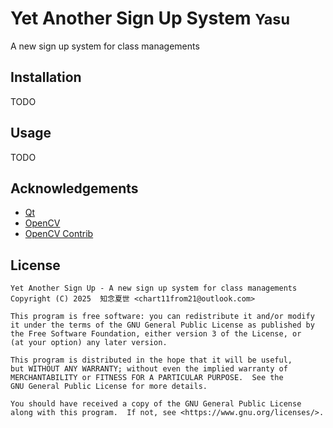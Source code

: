 # Yet Another Sign Up System <small>Yasu</small>

A new sign up system for class managements

## Installation
TODO

## Usage
TODO

## Acknowledgements

- [Qt](https://www.qt.io) 
- [OpenCV](https://github.com/opencv/opencv) 
- [OpenCV Contrib](https://github.com/opencv/opencv_contrib)

## License

```
Yet Another Sign Up - A new sign up system for class managements
Copyright (C) 2025  知念夏世 <chart11from21@outlook.com>

This program is free software: you can redistribute it and/or modify
it under the terms of the GNU General Public License as published by
the Free Software Foundation, either version 3 of the License, or
(at your option) any later version.

This program is distributed in the hope that it will be useful,
but WITHOUT ANY WARRANTY; without even the implied warranty of
MERCHANTABILITY or FITNESS FOR A PARTICULAR PURPOSE.  See the
GNU General Public License for more details.

You should have received a copy of the GNU General Public License
along with this program.  If not, see <https://www.gnu.org/licenses/>.
```